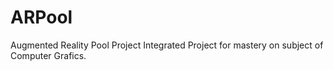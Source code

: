 ARPool
======

Augmented Reality Pool Project
Integrated Project for mastery on subject of Computer Grafics.
